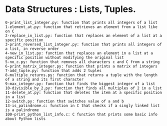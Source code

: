 # Data Structures : Lists, Tuples.
    0-print_list_integer.py: function that prints all integers of a list
    1-element_at.py: function that retrieves an element from a list like on C
    2-replace_in_list.py: function that replaces an element of a list at a specific position
    3-print_reversed_list_integer.py: function that prints all integers of a list, in reverse order
    4-new_in_list.py: function that replaces an element in a list at a specific position without modifying the original list
    5-no_c.py: function that removes all characters c and C from a string
    6-print_matrix_integer.py: function that prints a matrix of integers
    7-add_tuple.py: function that adds 2 tuples
    8-multiple_returns.py: function that returns a tuple with the length of a string and its first character
    9-max_integer.py: function that finds the biggest integer of a list
    10-divisible_by_2.py: function that finds all multiples of 2 in a list
    11-delete_at.py: function that deletes the item at a specific position in a list
    12-switch.py: function that switches value of a and b
    13-is_palindrome.c: function in C that checks if a singly linked list is a palindrome
    100-print_python_list_info.c: C function that prints some basic info about Python lists